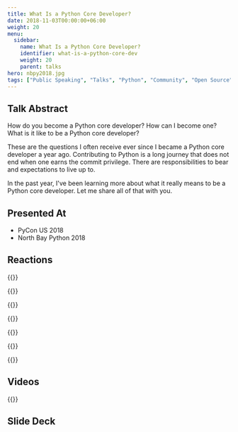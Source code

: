 ```yaml
---
title: What Is a Python Core Developer?
date: 2018-11-03T00:00:00+06:00
weight: 20
menu:
  sidebar:
    name: What Is a Python Core Developer?
    identifier: what-is-a-python-core-dev
    weight: 20
    parent: talks
hero: nbpy2018.jpg
tags: ["Public Speaking", "Talks", "Python", "Community", "Open Source"]
---
```


## Talk Abstract

How do you become a Python core developer? How can I become one? What is it like to be a Python core developer?

These are the questions I often receive ever since I became a Python core developer a year ago. Contributing to Python is a long journey that does not end when one earns the commit privilege. There are responsibilities to bear and expectations to live up to.

In the past year, I've been learning more about what it really means to be a Python core developer. Let me share all of that with you.


## Presented At

- PyCon US 2018
- North Bay Python 2018

## Reactions

{{<tweet user="loooorenanicole" id="995411971729215489">}}

{{<tweet user="luucamay" id="1287503472909340677">}}

{{<tweet user="jmwatt3" id="1003267542448820224">}}

{{<tweet user="ixek" id="995406108083793920">}}

{{<tweet user="nnja" id="1058773762361815041">}}

{{<tweet user="skimbrel" id="1058774594226540544">}}

{{<tweet user="ameschright" id="1058776542581411840">}}

## Videos

{{<youtube hhj7eb6TrtI>}}

## Slide Deck

<script defer class="speakerdeck-embed" data-id="8bf59fef7e8b4089a25ccffae0bb8328" data-ratio="1.77777777777778" src="//speakerdeck.com/assets/embed.js"></script>

